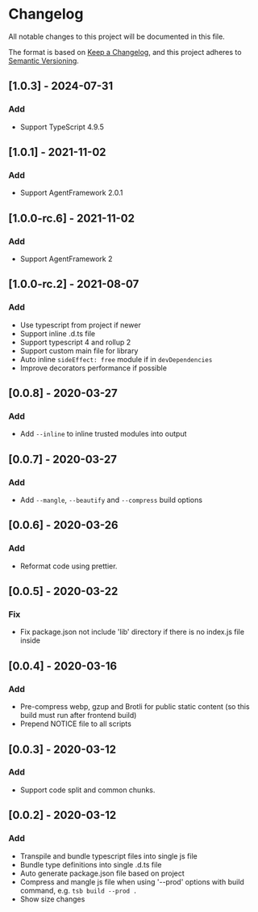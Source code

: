 # Changelog

All notable changes to this project will be documented in this file.

The format is based on [Keep a Changelog](https://keepachangelog.com/en/1.0.0/),
and this project adheres to [Semantic Versioning](https://semver.org/spec/v2.0.0.html).

<!-- markdownlint-disable MD024 -->
## [1.0.3] - 2024-07-31

### Add

- Support TypeScript 4.9.5

## [1.0.1] - 2021-11-02

### Add

- Support AgentFramework 2.0.1

## [1.0.0-rc.6] - 2021-11-02

### Add

- Support AgentFramework 2

## [1.0.0-rc.2] - 2021-08-07

### Add

- Use typescript from project if newer
- Support inline .d.ts file
- Support typescript 4 and rollup 2
- Support custom main file for library
- Auto inline `sideEffect: free` module if in `devDependencies`
- Improve decorators performance if possible

## [0.0.8] - 2020-03-27

### Add

- Add `--inline` to inline trusted modules into output

## [0.0.7] - 2020-03-27

### Add

- Add `--mangle`, `--beautify` and `--compress` build options

## [0.0.6] - 2020-03-26

### Add

- Reformat code using prettier.

## [0.0.5] - 2020-03-22

### Fix

- Fix package.json not include 'lib' directory if there is no index.js file inside

## [0.0.4] - 2020-03-16

### Add

- Pre-compress webp, gzup and Brotli for public static content (so this build must run after frontend build)
- Prepend NOTICE file to all scripts

## [0.0.3] - 2020-03-12

### Add

- Support code split and common chunks.

## [0.0.2] - 2020-03-12

### Add

- Transpile and bundle typescript files into single js file
- Bundle type definitions into single .d.ts file
- Auto generate package.json file based on project
- Compress and mangle js file when using '--prod' options with build command, e.g. `tsb build --prod .`
- Show size changes
